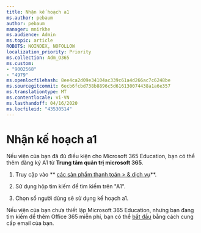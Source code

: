 ```yaml
---
title: Nhận kế hoạch a1
ms.author: pebaum
author: pebaum
manager: mnirkhe
ms.audience: Admin
ms.topic: article
ROBOTS: NOINDEX, NOFOLLOW
localization_priority: Priority
ms.collection: Adm_O365
ms.custom:
- "9002568"
- "4979"
ms.openlocfilehash: 8ee4ca2d09e34104ac339c61a4d266ac7c6248be
ms.sourcegitcommit: 6ecb6fcbd738b8896c5d616130074438a1a6e357
ms.translationtype: MT
ms.contentlocale: vi-VN
ms.lasthandoff: 04/16/2020
ms.locfileid: "43530514"
---
```

# <a name="get-the-a1-plan"></a>Nhận kế hoạch a1

Nếu viện của bạn đã đủ điều kiện cho Microsoft 365 Education, bạn có thể thêm đăng ký A1 từ **Trung tâm quản trị microsoft 365**. 

1. Truy cập vào ** [các sản phẩm thanh toán > & dịch vụ](https://go.microsoft.com/fwlink/p/?linkid=868433)**.

2. Sử dụng hộp tìm kiếm để tìm kiếm trên "A1".

3. Chọn số người dùng sẽ sử dụng kế hoạch a1.

Nếu viện của bạn chưa thiết lập Microsoft 365 Education, nhưng bạn đang tìm kiếm để thêm Office 365 miễn phí, bạn có thể [bắt đầu](https://www.microsoft.com/education/products/office) bằng cách cung cấp email của bạn. 
